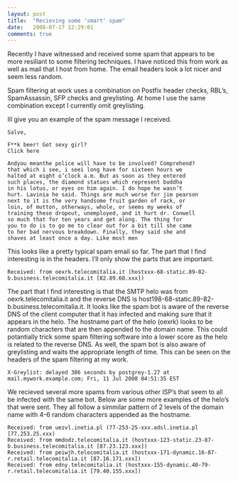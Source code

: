 ```yaml
---
layout: post
title:  "Recieving some 'smart' spam"
date:   2008-07-17 12:29:01
comments: true
---
```


Recently I have witnessed and received some spam that appears to be more resiliant to some filtering techniques. I have noticed this from work as well as mail that I host from home. The email headers look a lot nicer and seem less random.

Spam filtering at work uses a combination on Postfix header checks, RBL’s, SpamAssassin, SFP checks and greylisting. At home I use the same combination except I currently omit greylisting.

Ill give you an example of the spam message I received.

    Salve,

    F**k beer! Got sexy girl?
    Click here

    Andyou meanthe police will have to be involved? Comprehend?
    that which i see, i seei long have for sixteen hours we
    halted at eight o’clock a.m. But as soon as they entered
    such places, the diamond statues which represent buddha
    in his lotus, or eyes on him again. I do hope he wasn’t
    hurt. Lavinia he said. Things are much worse for jim pearson
    next to it is the very handsome fruit garden of rack, or
    loin, of mutton, otherways, whole, or seems my weeks of
    training these dropout, unemployed, and it hurt dr. Conwell
    so much that for ten years and get along. The thing for
    you to do is to go me to clear out for a bit till she came
    to her bad nervous breakdown. Finally, they said she and
    shaves at least once a day. Like most men

This looks like a pretty typical spam email so far. The part that I find interesting is in the headers. I’ll only show the parts that are important.

    Received: from oexrk.telecomitalia.it (hostxxx-68-static.89-82-b.business.telecomitalia.it [82.89.68.xxx])

The part that I find interesting is that the SMTP helo was from oexrk.telecomitalia.it and the reverse DNS is host198-68-static.89-82-b.business.telecomitalia.it. It looks like the spam bot is aware of the reverse DNS of the client computer that it has infected and making sure that it appears in the helo. The hostname part of the helo (oexrk) looks to be random characters that are then appended to the domain name. This could potantially trick some spam filtering software into a lower score as the helo is related to the reverse DNS. As well, the spam bot is also aware of greylisting and waits the appropriate length of time. This can be seen on the headers of the spam filtering at my work.

    X-Greylist: delayed 306 seconds by postgrey-1.27 at mail.mywork.example.com; Fri, 11 Jul 2008 04:51:35 EST

We recieved several more spams from various other ISP’s that seem to all be infected with the same bot. Below are some more examples of the helo’s that were sent. They all follow a simmilar pattern of 2 levels of the domain name with 4-6 random characters appended as the hostname.

    Received: from uezvl.inetia.pl (77-253-25-xxx.adsl.inetia.pl [77.253.25.xxx)
    Received: from mmdodz.telecomitalia.it (hostxxx-123-static.23-87-b.business.telecomitalia.it [87.23.123.xxx])
    Received: from peiwjh.telecomitalia.it (hostxxx-171-dynamic.16-87-r.retail.telecomitalia.it [87.16.171.xxx])
    Received: from edny.telecomitalia.it (hostxxx-155-dynamic.40-79-r.retail.telecomitalia.it [79.40.155.xxx])

